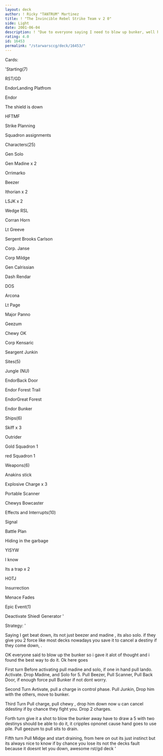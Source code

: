 ```yaml
---
layout: deck
author: ! Ricky "TANTRUM" Martinez
title: ! "The Invincible Rebel Strike Team v 2 0"
side: Light
date: 2001-06-04
description: ! "Due to everyone saying I need to blow up bunker, well here it is, Hey it wins by a whole lot more"
rating: 4.0
id: 16453
permalink: "/starwarsccg/deck/16453/"
---
```

Cards: 

'Starting(7) 

RST/GD 

EndorLanding Platfrom 

Endor 

The shield is down 

HFTMF 

Strike Planning 

Squadron assignments 


Characters(25) 

Gen Solo 

Gen Madine x 2

Orrimarko 

Beezer 

Ithorian x 2 

LSJK x 2 

Wedge RSL 

Corran Horn 

Lt Greeve 

Sergent Brooks Carlson 

Corp. Janse 

Corp Mildge 

Gen Calrissian 

Dash Rendar 

DOS 

Arcona 

Lt Page 

Major Panno 

Geezum 

Chewy OK

Corp Kensaric

Seargent Junkin


Sites(5) 

Jungle (NU) 

EndorBack Door 

Endor Forest Trail 

EndorGreat Forest 

Endor Bunker


Ships(6) 

Skiff x 3 

Outrider 

Gold Squadron 1 

red Squadron 1 


Weapons(6) 

Anakins stick 

Explosive Charge x 3

Portable Scanner

Chewys Bowcaster 


Effects and Interrupts(10) 

Signal 

Battle Plan 

Hiding in the garbage 

YISYW 

I know 

Its a trap x 2

HOTJ 

Insurrection 

Menace Fades 


Epic Event(1)

Deactivate Shiedl Generator '

Strategy: '

Saying I get beat down, its not just beezer and madine , its also solo. if they give you 2 force like most decks nowadays you save it to cancel a destiny if they come down, .


OK everyone said to blow up the bunker so i gave it alot of thought and i found the best way to do it.  Ok here goes


First turn  Before activating pull madine and solo, if one in hand pull lando.  Activate.  Drop Madine, and Solo for 5. Pull Beezer, Pull Scanner, Pull Back Door, if enough force pull Bunker if not dont worry.


Second Turn Avtivate, pull a charge in control phase.  Pull Junkin, Drop him with the others, move to bunker.


Third Turn Pull charge, pull chewy , drop him down now u can cancel ddestiny if by chance they fight you.  Drop 2 charges.


Forth turn give it a shot to blow the bunker away have to draw a 5 with two destinys should be able to do it, it cripples opnonet cause hand goes to use pile.  Pull geezum to pull sits to drain.


Fifth turn Pull Midge and start draining, from here on out its just instinct but its always nice to know if by chance you lose its not the decks fault because it doesnt let you down, awesome rst/gd deck  '
